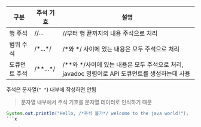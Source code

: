 구분|주석 기호|설명
-|-|-
행 주석|//...|//부터 행 끝까지의 내용 주석으로 처리
범위 주석|/\*...\*/|/\*와 */ 사이에 있는 내용은 모두 주석으로 처리
도큐먼트 주석| /\*\*...*/|/**와 */사이에 있는 내용은 모두 주석으로 처리, javadoc 명령어로 API 도큐먼트를 생성하는데 사용

주석은 문자열(`" "`) 내부에 작성하면 안됨
> 문자열 내부에서 주석 기호를 문자열 데이터로 인식하기 때문

```java
System.out.println("Hello, /*주석 불가*/ welcome to the java world!");
```x